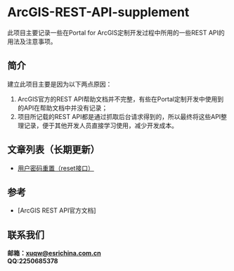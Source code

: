# ArcGIS-REST-API-supplement
此项目主要记录一些在Portal for ArcGIS定制开发过程中所用的一些REST API的用法及注意事项。

## 简介
建立此项目主要是因为以下两点原因：   
1. ArcGIS官方的REST API帮助文档并不完整，有些在Portal定制开发中使用到的API在帮助文档中并没有记录；   
2. 项目所记载的REST API都是通过抓取后台请求得到的，所以最终将这些API整理记录，便于其他开发人员直接学习使用，减少开发成本。

## 文章列表（长期更新）
+ [用户密码重置（reset接口）](http://www.baidu.com)

## 参考
+ [ArcGIS REST API官方文档]

## 联系我们
**邮箱：xuqw@esrichina.com.cn**   
**QQ:2250685378**
